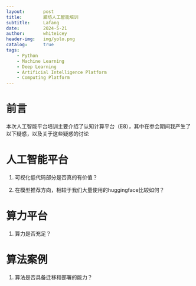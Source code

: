 ```yaml
---
layout:       post
title:        廊坊人工智能培训
subtitle:     Lafang
date:         2024-5-21
author:       whiteicey
header-img:   img/yolo.png
catalog:      true
tags:
    - Python
    - Machine Learning
    - Deep Learning
    - Artificial Intelligence Platform
    - Computing Platform
---
```


# 前言

本次人工智能平台培训主要介绍了认知计算平台（E8），其中在参会期间我产生了以下疑惑，以及关于这些疑惑的讨论

# 人工智能平台

1. 可视化低代码部分是否真的有价值？
>

2. 在模型推荐方向，相较于我们大量使用的huggingface比较如何？

# 算力平台

1. 算力是否充足？

# 算法案例

1. 算法是否具备迁移和部署的能力？
